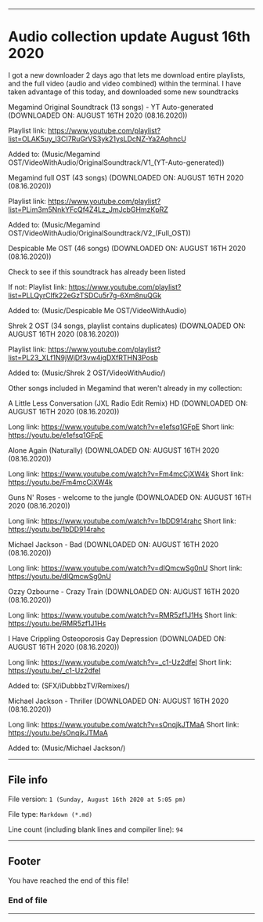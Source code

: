 
***

# Audio collection update August 16th 2020

I got a new downloader 2 days ago that lets me download entire playlists, and the full video (audio and video combined) within the terminal. I have taken advantage of this today, and downloaded some new soundtracks

Megamind Original Soundtrack (13 songs) - YT Auto-generated (DOWNLOADED ON: AUGUST 16TH 2020 (08.16.2020))

Playlist link: https://www.youtube.com/playlist?list=OLAK5uy_l3CI7RuGrVS3yk21ysLDcNZ-Ya2AqhncU

Added to: (Music/Megamind OST/VideoWithAudio/OriginalSoundtrack/V1_(YT-Auto-generated))

Megamind full OST (43 songs) (DOWNLOADED ON: AUGUST 16TH 2020 (08.16.2020))

Playlist link: https://www.youtube.com/playlist?list=PLim3m5NnkYFcQf4Z4Lz_JmJcbGHmzKpRZ

Added to: (Music/Megamind OST/VideoWithAudio/OriginalSoundtrack/V2_(Full_OST))

Despicable Me OST (46 songs) (DOWNLOADED ON: AUGUST 16TH 2020 (08.16.2020))

Check to see if this soundtrack has already been listed

If not: Playlist link: https://www.youtube.com/playlist?list=PLLQyrCIfk22eGzTSDCu5r7g-6Xm8nuQGk

Added to: (Music/Despicable Me OST/VideoWithAudio)

Shrek 2 OST (34 songs, playlist contains duplicates) (DOWNLOADED ON: AUGUST 16TH 2020 (08.16.2020))

Playlist link: https://www.youtube.com/playlist?list=PL23_XLf1N9jWjDf3vw4igDXfRTHN3Posb

Added to: (Music/Shrek 2 OST/VideoWithAudio/)

Other songs included in Megamind that weren't already in my collection:

A Little Less Conversation (JXL Radio Edit Remix) HD (DOWNLOADED ON: AUGUST 16TH 2020 (08.16.2020))

Long link: https://www.youtube.com/watch?v=e1efsq1GFpE
Short link: https://youtu.be/e1efsq1GFpE

Alone Again (Naturally) (DOWNLOADED ON: AUGUST 16TH 2020 (08.16.2020))

Long link: https://www.youtube.com/watch?v=Fm4mcCjXW4k
Short link: https://youtu.be/Fm4mcCjXW4k

Guns N' Roses - welcome to the jungle (DOWNLOADED ON: AUGUST 16TH 2020 (08.16.2020))

Long link: https://www.youtube.com/watch?v=1bDD914rahc
Short link: https://youtu.be/1bDD914rahc

Michael Jackson - Bad (DOWNLOADED ON: AUGUST 16TH 2020 (08.16.2020))

Long link: https://www.youtube.com/watch?v=dIQmcwSg0nU
Short link: https://youtu.be/dIQmcwSg0nU

Ozzy Ozbourne - Crazy Train (DOWNLOADED ON: AUGUST 16TH 2020 (08.16.2020))

Long link: https://www.youtube.com/watch?v=RMR5zf1J1Hs
Short link: https://youtu.be/RMR5zf1J1Hs

I Have Crippling Osteoporosis Gay Depression (DOWNLOADED ON: AUGUST 16TH 2020 (08.16.2020))

Long link: https://www.youtube.com/watch?v=_c1-Uz2dfeI
Short link: https://youtu.be/_c1-Uz2dfeI

Added to: (SFX/iDubbbzTV/Remixes/)

Michael Jackson - Thriller (DOWNLOADED ON: AUGUST 16TH 2020 (08.16.2020))

Long link: https://www.youtube.com/watch?v=sOnqjkJTMaA
Short link: https://youtu.be/sOnqjkJTMaA

Added to: (Music/Michael Jackson/)

***

## File info

File version: `1 (Sunday, August 16th 2020 at 5:05 pm)`

File type: `Markdown (*.md)`

Line count (including blank lines and compiler line): `94`

***

## Footer

You have reached the end of this file!

### End of file

***
